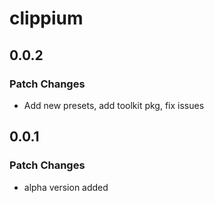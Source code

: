 # clippium

## 0.0.2

### Patch Changes

- Add new presets, add toolkit pkg, fix issues

## 0.0.1

### Patch Changes

- alpha version added
